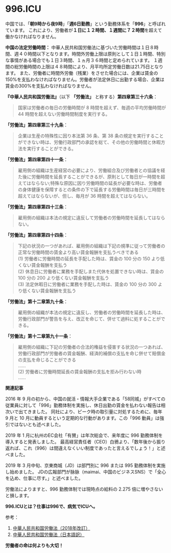996.ICU
===

中国では、「**朝9時から夜9時**」「**週6日勤務**」という勤務体系を「**996**」と呼ばれています。
これにより、労働者が**１日に１２時間、１週間に７２時間**を超えて働かなければなりません。

**中国の法定労働時間：**
中華人民共和国労働法に基づいた労働時間は１日８時間、週４０時間以下となります。時間外労働上限は原則として１日１時間、特別な事情がある場合でも１日３時間、１ヵ月３６時間と定められています。
１週間の総労働時間の上限は４８時間により、月平均所定労働日数は21.75日となります。
また、労働者に時間外労働（残業）をさせた場合には、企業は賃金の150%を支払わなければなりません。労働者が法定休日に出勤する場合、企業は賃金の300%を支払わなければなりません。

**『中華人民共和国労働法』**（以下 **「労働法」** と称する）**第四章第三十六条**：
> 国家は労働者の毎日の労働時間が 8 時間を超えず、毎週の平均労働時間が 44 時間を超えない労働時間制度を実行する。

**「労働法」第四章第三十九条**：
> 企業は生産の特殊性に因り本法第 36 条、第 38 条の規定を実行することができない時は、労働行政部門の承認を総て、その他の労働時間と休暇方法を実行することができる。

**「労働法」第四章第四十一条**：
> 雇用側の組織は生産経営の必要により、労働組合及び労働者との協議を経た後に労働時間を延長することができるが、原則として毎日が一時間を超えてはならない;特殊な原因に因り労働時間の延長が必要な時は、労働者の身体健康を保障するとの条件の下で延長する労働時間は毎日が三時間を超えてはならないが、但し、毎月が 36 時間を超えてはならない。

**「労働法」第四章第四十三条**：
> 雇用側の組織は本法の規定に違反して労働者の労働時間を延長してはならない。

**「労働法」第四章第四十四条**：
> 下記の状況の一つがあれば、雇用側の組織は下記の規準に従って労働者の正常な労働時間の賃金より高い賃金報酬を支払うべきである  
> (1) 労働者に労働時間の延長を手配した時は、賃金の 100 分の 150 より低くない賃金報酬を支払う  
> (2) 休息日に労働者に業務を手配しまた代休を処置できない時は、賃金の 100 分の 200 より低くない賃金報酬を支払う  
> (3) 法定休暇日に労働者に業務を手配した時は、賃金の 100 分の 300 より低くない賃金報酬を支払う

**「労働法」第十二章第九十条**：
> 雇用側の組織が本法の規定に違反し、労働者の労働時間を延長した時は、労働行政部門が警告を与え、改正を命じて、併せて過料に処することができる。

**「労働法」第十二章第九十一条**：
> 雇用側の組織に下記の労働者の合法的権益を侵害する状況の一つあれば、労働行政部門が労働者の賃金報酬、経済的補償の支払を命じ併せて賠償金の支払を命じることができる  
> ……  
> (2) 労働者に労働時間延長の賃金報酬の支払を拒み行わない時  
> ……

**関連記事**

2016 年 9 月の初から、中国の就活・情報大手企業である「58同城」がすべての従業員に対して「996」勤務体制を実施し、休日出勤の賃金を払わない報告は相次いで出てきました。
同社により、ピーク時の取引量に対処するために、毎年 9 月と 10 月に動員するという定期的な行動があります。この「996 動員」は強引ではないとも述べました。

2019 年 1 月に杭州のEC会社「有賛」は年次総会で、来年度に 996 勤務体制を導入すると発表しました。
最高経営責任者（CEO）白鴉より、「数年後から振り返れば、これ（996）は間違えなくいい制度であったと言えるでしょう！」と述べました。

2019 年 3 月中旬、京東商城（JD）は部門別に 996 または 995 勤務体制を実施し始めました。
JDの広報部門が脉脉（maimai、中国のビジネスSNS）で「全心を込め、仕事に尽す。」と述べました。

労働法によりますと、996 勤務体制では現時点の給料の 2.275 倍に増やさないと損します。

**996.ICUとは？仕事は996で、病気でICUへ。**

参考：
1. [中華人民共和国労働法（2018年改訂）](http://www.npc.gov.cn/npc/xinwen/2019-01/07/content_2070261.htm)
2. [中華人民共和国労働法（日本語訳）](https://www.jil.go.jp/foreign/jihou/2004_7/china_01_01.html)

**労働者の命は何よりも大切！**

